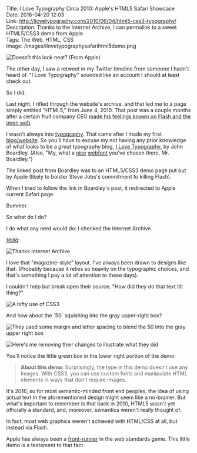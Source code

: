 Title: I Love Typography Circa 2010: Apple's HTML5 Safari Showcase  
Date: 2016-04-20 12:03  
Link: http://ilovetypography.com/2010/06/04/html5-css3-typography/  
Description: Thanks to the Internet Archive, I can permalink to a sweet HTML5/CSS3 demo from Apple.  
Tags: The Web, HTML, CSS  
Image: /images/ilovetypographysafarihtml5demo.png  

![Doesn't this look neat? (From Apple)][1]

The other day, I saw a retweet in my Twitter timeline from someone I hadn't heard of. "I Love Typography" sounded like an account I should at least check out.

So I did.

Last night, I rifled through the website's archive, and that led me to a page simply entitled "HTML5," from June 4, 2010. That post was a couple months after a certain fruit company CEO [made his feelings known on Flash and the open web][2].

I wasn't always into [typography][3]. That came after I made my first [blog/website][4]. So you'll have to excuse my not having any prior knowledge of what looks to be a *great* typography blog, [I Love Typography][5], by John Boardley. (Also, "My, what a [nice][6] [webfont][7] you've chosen there, Mr. Boardley.")

The linked post from Boardley was to an HTML5/CSS3 demo page put out by Apple (likely to bolster Steve Jobs's commitment to killing Flash).

When I tried to follow the link in Boardley's post, it redirected to Apple current Safari page.

Bummer.

So what do I do?

I do what any nerd would do: I checked the Internet Archive.

<a href="https://web.archive.org/web/20100607220426/http://www.apple.com/html5/showcase/typography" title="Internet Archive's cache of this page"><i>Voilà</i></a>:

![Thanks Internet Archive][8]
<!-- {.border} -->

I love that "magazine-style" layout. I've always been drawn to designs like that. (Probably because it relies so heavily on the typographic choices, and that's something I pay a lot of attention to these days).

I couldn't help but break open their source. "How did they do that text tilt thing?"

![A nifty use of CSS3][9]
<!-- {.border} -->

And how about the \`50\` squishing into the gray upper-right box?

![They used some margin and letter spacing to blend the 50 into the gray upper right box][10]
<!-- {.border} -->

![Here's me removing their changes to illustrate what they did][11]
<!-- {.border} -->

You'll notice the little green box in the lower right portion of the demo:

> <b>About this demo</b>: Surprisingly, the type in this demo doesn’t use any images. With CSS3, you can use custom fonts and manipulate HTML elements in ways that don’t require images.

It's 2016, so for most semantic-minded front end peoples, the idea of using actual text in the aforementioned design might seem like a no-brainer. But what's important to remember is that back in 2010, HTML5 wasn't yet officially a standard, and, moreover, semantics weren't really thought of.

In fact, most web graphics weren't achieved with HTML/CSS at all, but instead via Flash.

Apple has always been a [front-runner][12] in the web standards game. This little demo is a testament to that fact.

[1]: /images/html5showcase.png "Screenshot of the HTML5 Safari showcase"
[2]: https://en.wikipedia.org/wiki/HTML5#cite_note-10 "Time's piece on Steve Job's 'Thoughts on Flash'"
[3]: /tags/Typography "Posts tagged 'Typography'"
[4]: /2014/2/2/first-post-ever "My first post ever"
[5]: http://ilovetypography.com "I Love Typography"
[6]: http://www.typography.com/fonts/ideal-sans/overview/ "Ideal Sans from Hoefler & Co."
[7]: /images/ilovetypographyidealsans.png "Screenshot of I Love Typography's body webfont, Ideal Sans"
[8]: /images/ilovetypographysafarihtml5demo.png "Screenshot of the Internet Archive's cache of this page"
[9]: /images/html5demowebkittransform.png "Screenshot of their use of CSS3"
[10]: /images/html5safari50before.png "Screenshot of how they achieved the 50 blend with CSS"
[11]: /images/html5safari50after.png "Screenshot of me undoing what they did"
[12]: https://en.wikipedia.org/wiki/WebKit#Origins "History of WebKit"